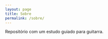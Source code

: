 ```yaml
---
layout: page
title: Sobre
permalink: /sobre/
---
```


Repositório com um estudo guiado para guitarra.


[jekyll-organization]: https://github.com/jekyll
